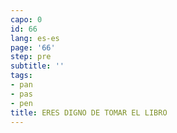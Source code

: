 ```yaml
---
capo: 0
id: 66
lang: es-es
page: '66'
step: pre
subtitle: ''
tags:
- pan
- pas
- pen
title: ERES DIGNO DE TOMAR EL LIBRO
---
```


